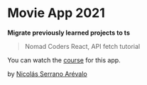 # Movie App 2021

**Migrate previously learned projects to ts**

> Nomad Coders React, API fetch tutorial

You can watch the [course](https://nomadcoders.co/redux-for-beginners) for this app.

by [Nicolás Serrano Arévalo](https://github.com/serranoarevalo)
